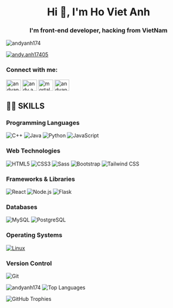 <h1 align="center">Hi 👋, I'm Ho Viet Anh</h1>
<h3 align="center">I'm front-end developer, hacking from VietNam</h3>

<p align="left"> <img src="https://komarev.com/ghpvc/?username=andyanh174&label=Profile%20views&color=0e75b6&style=flat" alt="andyanh174" /> </p>

<p align="left">
  <a href="https://www.facebook.com/andy.anh17405/" target="_blank">
    <img src="https://img.shields.io/badge/Facebook-Follow-blue?logo=facebook&style=for-the-badge" alt="andy.anh17405" />
  </a>
</p>

<h3 align="left">Connect with me:</h3>
<p align="left">
<a href="https://twitter.com/VietHo41299" target="blank"><img align="center" src="https://raw.githubusercontent.com/rahuldkjain/github-profile-readme-generator/master/src/images/icons/Social/twitter.svg" alt="andyanh174" height="30" width="40" /></a>
<a href="https://fb.com/andy.anh174" target="blank"><img align="center" src="https://raw.githubusercontent.com/rahuldkjain/github-profile-readme-generator/master/src/images/icons/Social/facebook.svg" alt="andy.anh174" height="30" width="40" /></a>
<a href="https://instagram.com/mortal.aa174" target="blank"><img align="center" src="https://raw.githubusercontent.com/rahuldkjain/github-profile-readme-generator/master/src/images/icons/Social/instagram.svg" alt="mortal.aa174" height="30" width="40" /></a>
<a href="https://discord.gg/andyanh174" target="blank"><img align="center" src="https://raw.githubusercontent.com/rahuldkjain/github-profile-readme-generator/master/src/images/icons/Social/discord.svg" alt="andyanh174" height="30" width="40" /></a>
</p>

## 👨‍💻 SKILLS

### **Programming Languages**
![C++](https://img.shields.io/badge/C++-00599C?style=for-the-badge&logo=c%2B%2B&logoColor=white)
![Java](https://img.shields.io/badge/Java-007396?style=for-the-badge&logo=java&logoColor=white)
![Python](https://img.shields.io/badge/Python-3776AB?style=for-the-badge&logo=python&logoColor=white)
![JavaScript](https://img.shields.io/badge/JavaScript-F7DF1E?style=for-the-badge&logo=javascript&logoColor=black)

### **Web Technologies**
![HTML5](https://img.shields.io/badge/HTML5-E34F26?style=for-the-badge&logo=html5&logoColor=white)
![CSS3](https://img.shields.io/badge/CSS3-1572B6?style=for-the-badge&logo=css3&logoColor=white)
![Sass](https://img.shields.io/badge/Sass-CC6699?style=for-the-badge&logo=sass&logoColor=white)
![Bootstrap](https://img.shields.io/badge/Bootstrap-563D7C?style=for-the-badge&logo=bootstrap&logoColor=white)
![Tailwind CSS](https://img.shields.io/badge/Tailwind%20CSS-38B2AC?style=for-the-badge&logo=tailwind-css&logoColor=white)

### **Frameworks & Libraries**
![React](https://img.shields.io/badge/React-20232A?style=for-the-badge&logo=react&logoColor=61DAFB)
![Node.js](https://img.shields.io/badge/Node.js-339933?style=for-the-badge&logo=node.js&logoColor=white)
![Flask](https://img.shields.io/badge/Flask-000000?style=for-the-badge&logo=flask&logoColor=white)

### **Databases**
![MySQL](https://img.shields.io/badge/MySQL-4479A1?style=for-the-badge&logo=mysql&logoColor=white)
![PostgreSQL](https://img.shields.io/badge/PostgreSQL-336791?style=for-the-badge&logo=postgresql&logoColor=white)

### **Operating Systems**
<a href="https://www.linux.org/" target="_blank" rel="noreferrer">
  <img src="https://img.shields.io/badge/Linux-FCC624?style=for-the-badge&logo=linux&logoColor=white" alt="Linux" style="transition: transform 0.3s;">
</a>

### **Version Control**
![Git](https://img.shields.io/badge/Git-F05032?style=for-the-badge&logo=git&logoColor=white)




<p align="left">
  <img src="https://github-readme-stats.vercel.app/api?username=andyanh174&show_icons=true&theme=radical" alt="andyanh174" />
  <img src="https://github-readme-stats.vercel.app/api/top-langs/?username=andyanh174&layout=compact&theme=radical" alt="Top Languages" />
</p>

![GitHub Trophies](https://github-profile-trophy.vercel.app/?username=andyanh174&theme=radical)






